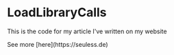 # LoadLibraryCalls
<p>This is the code for my article I've written on my website</p>
<p> See more [here](https://seuless.de) </p>
